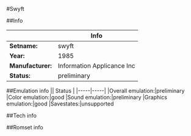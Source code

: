 #Swyft

##Info

||Info|
|-----|-----|
|**Setname:**|swyft
|**Year:**|1985
|**Manufacturer:**|Information Applicance Inc
|**Status:**|preliminary

##Emulation info
|| Status |
|-----|-----|
|Overall emulation:|preliminary
|Color emulation:|good
|Sound emulation:|preliminary
|Graphics emulation:|good
|Savestates:|unsupported

##Tech info

##Romset info

<!--- START OF EDITED COMMENT DO NOT TOUCH TEXT ABOVE-->

